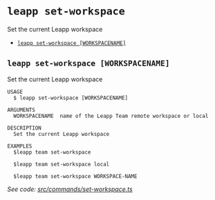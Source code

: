 `leapp set-workspace`
=====================

Set the current Leapp workspace

* [`leapp set-workspace [WORKSPACENAME]`](#leapp-set-workspace-workspacename)

## `leapp set-workspace [WORKSPACENAME]`

Set the current Leapp workspace

```
USAGE
  $ leapp set-workspace [WORKSPACENAME]

ARGUMENTS
  WORKSPACENAME  name of the Leapp Team remote workspace or local

DESCRIPTION
  Set the current Leapp workspace

EXAMPLES
  $leapp team set-workspace

  $leapp team set-workspace local

  $leapp team set-workspace WORKSPACE-NAME
```

_See code: [src/commands/set-workspace.ts](https://github.com/noovolari/leapp/blob/v0.1.65/src/commands/set-workspace.ts)_
